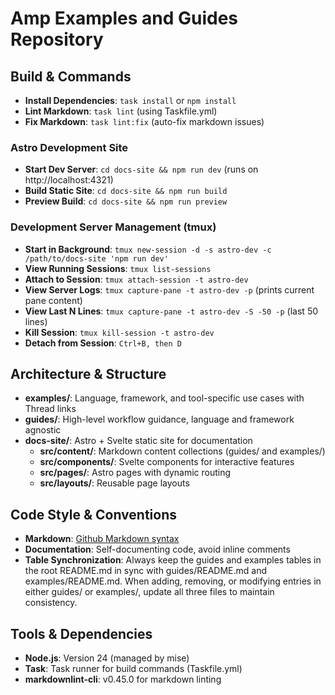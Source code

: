 # Amp Examples and Guides Repository

## Build & Commands
- **Install Dependencies**: `task install` or `npm install`
- **Lint Markdown**: `task lint` (using Taskfile.yml)
- **Fix Markdown**: `task lint:fix` (auto-fix markdown issues)

### Astro Development Site
- **Start Dev Server**: `cd docs-site && npm run dev` (runs on http://localhost:4321)
- **Build Static Site**: `cd docs-site && npm run build`
- **Preview Build**: `cd docs-site && npm run preview`

### Development Server Management (tmux)
- **Start in Background**: `tmux new-session -d -s astro-dev -c /path/to/docs-site 'npm run dev'`
- **View Running Sessions**: `tmux list-sessions`
- **Attach to Session**: `tmux attach-session -t astro-dev`
- **View Server Logs**: `tmux capture-pane -t astro-dev -p` (prints current pane content)
- **View Last N Lines**: `tmux capture-pane -t astro-dev -S -50 -p` (last 50 lines)
- **Kill Session**: `tmux kill-session -t astro-dev`
- **Detach from Session**: `Ctrl+B, then D`

## Architecture & Structure
- **examples/**: Language, framework, and tool-specific use cases with Thread links
- **guides/**: High-level workflow guidance, language and framework agnostic  
- **docs-site/**: Astro + Svelte static site for documentation
  - **src/content/**: Markdown content collections (guides/ and examples/)
  - **src/components/**: Svelte components for interactive features
  - **src/pages/**: Astro pages with dynamic routing
  - **src/layouts/**: Reusable page layouts

## Code Style & Conventions
- **Markdown**: [Github Markdown syntax](https://docs.github.com/en/get-started/writing-on-github/getting-started-with-writing-and-formatting-on-github/basic-writing-and-formatting-syntax)
- **Documentation**: Self-documenting code, avoid inline comments
- **Table Synchronization**: Always keep the guides and examples tables in the root README.md in sync with guides/README.md and examples/README.md. When adding, removing, or modifying entries in either guides/ or examples/, update all three files to maintain consistency.

## Tools & Dependencies
- **Node.js**: Version 24 (managed by mise)
- **Task**: Task runner for build commands (Taskfile.yml)
- **markdownlint-cli**: v0.45.0 for markdown linting

